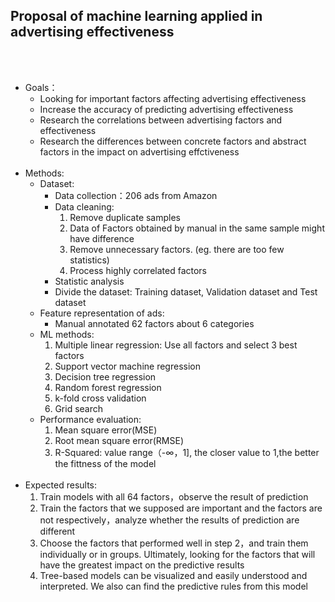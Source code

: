 ## Proposal of machine learning applied in advertising effectiveness
<br><br>
- Goals：
    - Looking for important factors affecting advertising effectiveness
    - Increase the accuracy of predicting advertising effectiveness
    - Research the correlations between advertising factors and effectiveness
    - Research the differences between concrete factors and abstract factors in the impact on advertising effctiveness
<br><br>
- Methods:
    - Dataset:
        - Data collection：206 ads from Amazon
        - Data cleaning: 
             1. Remove duplicate samples
             2. Data of Factors obtained by manual in the same sample might have difference
             3. Remove unnecessary factors. (eg. there are too few statistics)
             4. Process highly correlated factors
        - Statistic analysis
        - Divide the dataset: Training dataset, Validation dataset and Test dataset
    - Feature representation of ads:
        - Manual annotated 62 factors about 6 categories
    - ML methods:
        1. Multiple linear regression: Use all factors and select 3 best factors
        2. Support vector machine regression
        3. Decision tree regression
        4. Random forest regression
        5. k-fold cross validation
        6. Grid search
    - Performance evaluation:
        1. Mean square error(MSE)
        2. Root mean square error(RMSE)
        3. R-Squared: value range（-∞，1], the closer value to 1,the better the fittness of the model
<br><br>
- Expected results:
    1. Train models with all 64 factors，observe the result of prediction
    2. Train the factors that we supposed are important and the factors are not respectively，analyze whether the results of prediction are different
    3. Choose the factors that performed well in step 2，and train them individually or in groups. Ultimately, looking for the factors that will have the greatest impact on the predictive results
    4. Tree-based models can be visualized and easily understood and interpreted. We also can find the predictive rules from this model

